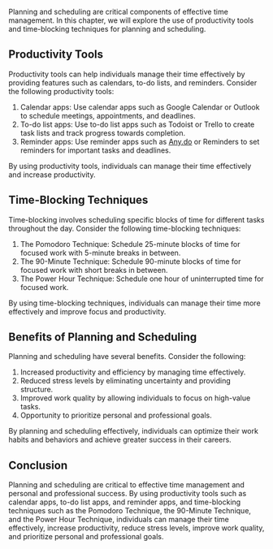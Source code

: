 
Planning and scheduling are critical components of effective time management. In this chapter, we will explore the use of productivity tools and time-blocking techniques for planning and scheduling.

Productivity Tools
------------------

Productivity tools can help individuals manage their time effectively by providing features such as calendars, to-do lists, and reminders. Consider the following productivity tools:

1. Calendar apps: Use calendar apps such as Google Calendar or Outlook to schedule meetings, appointments, and deadlines.
2. To-do list apps: Use to-do list apps such as Todoist or Trello to create task lists and track progress towards completion.
3. Reminder apps: Use reminder apps such as [Any.do](http://Any.do) or Reminders to set reminders for important tasks and deadlines.

By using productivity tools, individuals can manage their time effectively and increase productivity.

Time-Blocking Techniques
------------------------

Time-blocking involves scheduling specific blocks of time for different tasks throughout the day. Consider the following time-blocking techniques:

1. The Pomodoro Technique: Schedule 25-minute blocks of time for focused work with 5-minute breaks in between.
2. The 90-Minute Technique: Schedule 90-minute blocks of time for focused work with short breaks in between.
3. The Power Hour Technique: Schedule one hour of uninterrupted time for focused work.

By using time-blocking techniques, individuals can manage their time more effectively and improve focus and productivity.

Benefits of Planning and Scheduling
-----------------------------------

Planning and scheduling have several benefits. Consider the following:

1. Increased productivity and efficiency by managing time effectively.
2. Reduced stress levels by eliminating uncertainty and providing structure.
3. Improved work quality by allowing individuals to focus on high-value tasks.
4. Opportunity to prioritize personal and professional goals.

By planning and scheduling effectively, individuals can optimize their work habits and behaviors and achieve greater success in their careers.

Conclusion
----------

Planning and scheduling are critical to effective time management and personal and professional success. By using productivity tools such as calendar apps, to-do list apps, and reminder apps, and time-blocking techniques such as the Pomodoro Technique, the 90-Minute Technique, and the Power Hour Technique, individuals can manage their time effectively, increase productivity, reduce stress levels, improve work quality, and prioritize personal and professional goals.
